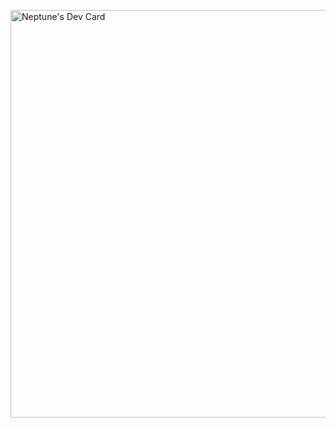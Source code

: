 <a href="https://app.daily.dev/neptune"><img src="https://api.daily.dev/devcards/v2/5BgDmcuTOEpnMOiUkxTVB.png?r=fy8&type=wide" width="652" alt="Neptune's Dev Card"/></a>
